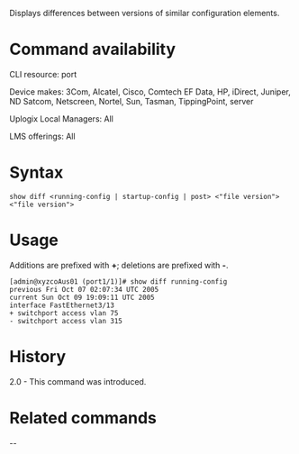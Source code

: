 <!-- 5.4 -->

Displays differences between versions of similar configuration elements.

# Command availability

CLI resource: port

Device makes: 3Com, Alcatel, Cisco, Comtech EF Data, HP, iDirect, Juniper, ND Satcom, Netscreen, Nortel, Sun, Tasman, TippingPoint, server

Uplogix Local Managers: All

LMS offerings: All

# Syntax 

```
show diff <running-config | startup-config | post> <"file version"> <"file version">
```

# Usage 
Additions are prefixed with **+**; deletions are prefixed with **-**.

```
[admin@xyzcoAus01 (port1/1)]# show diff running-config
previous Fri Oct 07 02:07:34 UTC 2005
current Sun Oct 09 19:09:11 UTC 2005
interface FastEthernet3/13
+ switchport access vlan 75
- switchport access vlan 315
```

# History 

2.0 - This command was introduced.

# Related commands 

--
